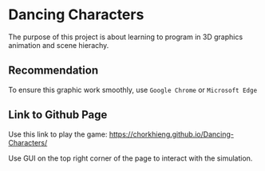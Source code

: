 # Dancing Characters    
The purpose of this project is about learning to program in 3D graphics animation and scene hierachy.

## Recommendation
To ensure this graphic work smoothly, use `Google Chrome` or `Microsoft Edge`

## Link to Github Page

Use this link to play the game: https://chorkhieng.github.io/Dancing-Characters/  

Use GUI on the top right corner of the page to interact with the simulation.
